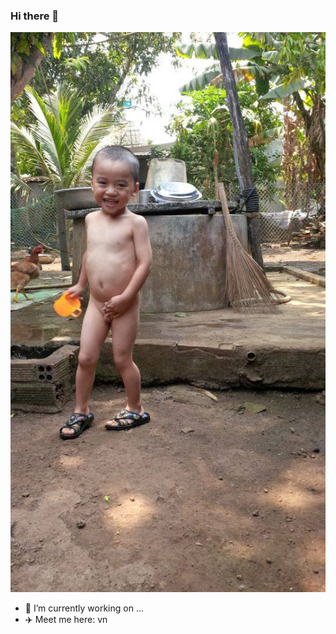 ### Hi there 👋
![](10991398_957869334276654_7918917915059416312_n.jpg)
- 🔭 I’m currently working on ...
- ✈️ Meet me here: vn

